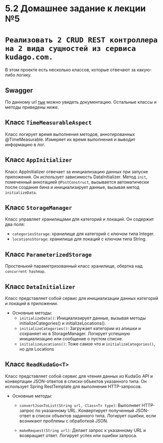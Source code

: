 # 5.2 Домашнее задание к лекции №5

# `Реализовать 2 CRUD REST контроллера на 2 вида сущностей из сервиса kudago.com.`
В этом проекте есть несколько классов, которые отвечают за какую-либо логику.

## Swagger
По данному url [тык](http://localhost:8080/swagger-ui/index.html#) можно увидеть документацию. Остальные классы и методы приведены ниже.

## Класс `TimeMeasurableAspect`
Класс логирует время выполнения методов, аннотированных @TimeMeasurable. 
Измеряет их время выполнения и выводит информацию в лог.

## Класс `AppInitializer`
Класс AppInitializer отвечает за инициализацию данных при запуске приложения.
Он использует зависимость DataInitializer. 
Метод `init`, помеченный аннотацией `@PostConstruct`, вызывается автоматически после создания бина и инициализирует данные, вызывая метод `initializeData`.

## Класс `StorageManager`
Класс управляет хранилищами для категорий и локаций. Он содержит два поля:
- `categoriesStorage`: хранилище для категорий с ключом типа Integer.
- `locationsStorage`: хранилище для локаций с ключом типа String.

## Класс `ParameterizedStorage`
Простенький параметризованный класс хранилище, обертка над `concurrent hashmap`.

## Класс `DataInitializer`
Класс представляет собой сервис для инициализации данных категорий и локаций в приложении.
- Основные методы:
    - `initializeData()`: Инициализирует данные, вызывая методы initializeCategories() и initializeLocations().
    - `initializeCategories()`: Загружает категории из апишки и сохраняет их в StorageManager. Логирует успешную инициализацию или сообщение о пустом списке.
    - `initializeLocations()`: Тоже самое что и `initializeCategories()`, но для Locations

## Класс `ReadKudaGo<T>`
Класс представляет собой сервис для чтения данных из KudaGo API и конвертации JSON-ответов в списки объектов указанного типа. 
Он использует Spring RestTemplate для выполнения HTTP-запросов.
- Основные методы:
  - `convertJsonToList(String url, Class<T> type)`:
Выполняет HTTP-запрос по указанному URL.
Конвертирует полученный JSON-ответ в список объектов заданного типа.
Логирует ошибки, если возникают проблемы с обработкой JSON.

  - `makeRequest(String url)`: Делает запрос к указанному URL и возвращает ответ. Логирует успех или ошибки запроса.
